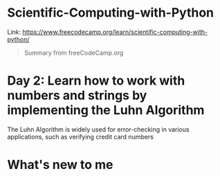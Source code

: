 # Scientific-Computing-with-Python
Link: https://www.freecodecamp.org/learn/scientific-computing-with-python/

 > Summary from freeCodeCamp.org

# Day 2: Learn how to work with numbers and strings by implementing the Luhn Algorithm
The Luhn Algorithm is widely used for error-checking in various applications, such as verifying credit card numbers

# What's new to me

